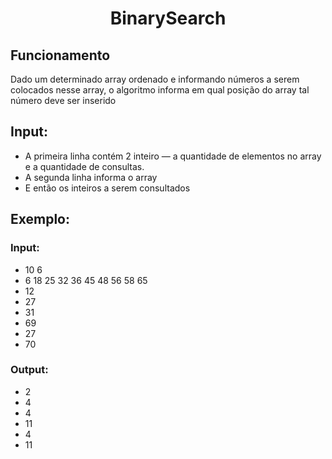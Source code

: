 # <h1 align="center">BinarySearch</h1>

## Funcionamento
<p>Dado um determinado array ordenado e informando números a serem colocados nesse array, o algoritmo informa em qual posição do array tal número deve ser inserido</p>

## Input:
- A primeira linha contém 2 inteiro — a quantidade de elementos no array e a quantidade de consultas.
- A segunda linha informa o array
- E então os inteiros a serem consultados

## Exemplo:

### Input:
- 10 6
- 6 18 25 32 36 45 48 56 58 65 
- 12
- 27
- 31
- 69
- 27
- 70

### Output:
- 2
- 4
- 4
- 11
- 4
- 11
